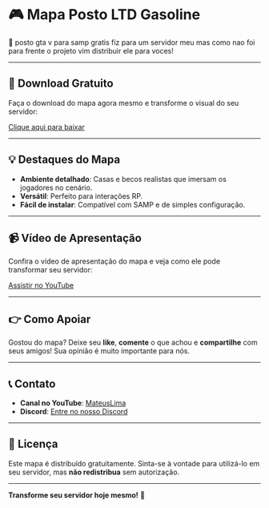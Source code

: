 # 🎮 Mapa Posto LTD Gasoline

📌 posto gta v para samp gratis fiz para um servidor meu mas como nao foi para frente o projeto vim distribuir ele para voces!

---

## 🔗 Download Gratuito

Faça o download do mapa agora mesmo e transforme o visual do seu servidor:

[Clique aqui para baixar](https://github.com/mateusdelimap/Postos/blob/main/PostoLTD/POSTOLTD.txt)

---

## 💡 Destaques do Mapa

- **Ambiente detalhado**: Casas e becos realistas que imersam os jogadores no cenário.
- **Versátil**: Perfeito para interações RP.
- **Fácil de instalar**: Compatível com SAMP e de simples configuração.

---

## 📹 Vídeo de Apresentação

Confira o vídeo de apresentação do mapa e veja como ele pode transformar seu servidor:

[Assistir no YouTube](https://www.youtube.com/watch?v=bHT1xqUNHiM)

---

## 👉 Como Apoiar

Gostou do mapa? Deixe seu **like**, **comente** o que achou e **compartilhe** com seus amigos! Sua opinião é muito importante para nós.

---


## 📞 Contato

- **Canal no YouTube**: [MateusLima](https://www.youtube.com/@MateusDejLima)
- **Discord**: [Entre no nosso Discord](https://discord.gg/u2PUJGxHhC)

---

## 📄 Licença

Este mapa é distribuído gratuitamente. Sinta-se à vontade para utilizá-lo em seu servidor, mas **não redistribua** sem autorização.

---

**Transforme seu servidor hoje mesmo!** 🚀